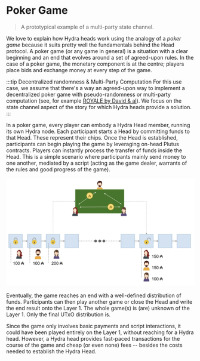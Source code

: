 # Poker Game

> A prototypical example of a multi-party state channel.

We love to explain how Hydra heads work using the analogy of a _poker game_ because it suits pretty well the fundamentals behind the Head protocol. A poker game (or any game in general) is a situation with a clear beginning and an end that evolves around a set of agreed-upon rules. In the case of a poker game, the monetary component is at the centre; players place bids and exchange money at every step of the game. 

:::tip Decentralized randomness & Multi-Party Computation
For this use case, we assume that there's a way an agreed-upon way to implement a decentralized poker game with pseudo-randomness or multi-party computation (see, for example [ROYALE by David & al](https://eprint.iacr.org/2018/157)). We focus on the state channel aspect of the story for which Hydra heads provide a solution. 
:::

In a poker game, every player can embody a Hydra Head member, running its own Hydra node. Each participant starts a Head by committing funds to that Head. These represent their chips. Once the Head is established, participants can begin playing the game by leveraging on-head Plutus contracts. Players can instantly process the transfer of funds inside the Head. This is a simple scenario where participants mainly send money to one another, mediated by a script (acting as the game dealer, warrants of the rules and good progress of the game). 

![](./poker.webp)

Eventually, the game reaches an end with a well-defined distribution of funds. Participants can then play another game or close the Head and write the end result onto the Layer 1. The whole game(s) is (are) unknown of the Layer 1. Only the final UTxO distribution is. 

Since the game only involves basic payments and script interactions, it could have been played entirely on the Layer 1, without reaching for a Hydra head. However, a Hydra head provides fast-paced transactions for the course of the game and cheap (or even none) fees -- besides the costs needed to establish the Hydra Head.
